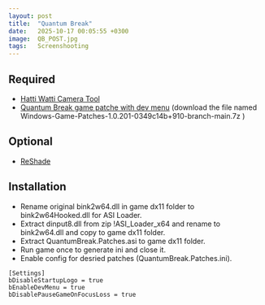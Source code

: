 ```yaml
---
layout: post
title:  "Quantum Break"
date:   2025-10-17 00:05:55 +0300
image:  QB_POST.jpg
tags:   Screenshooting
---
```


## Required
* [Hatti Watti Camera Tool](https://www.mediafire.com/file/63a2cpfs46gzefn/CT_QuantumBreak_20181024.rar/file)
* [Quantum Break game patche with dev menu](https://github.com/illusion0001/Windows-Game-Patches/releases/tag/1.0.201-0349c14b%2B910-branch-main) (download the file named Windows-Game-Patches-1.0.201-0349c14b+910-branch-main.7z
)

## Optional 
* [ReShade](https://reshade.me)

## Installation
* Rename original bink2w64.dll in game dx11 folder to bink2w64Hooked.dll for ASI Loader.
* Extract dinput8.dll from zip !ASI_Loader_x64 and rename to bink2w64.dll and copy to game dx11 folder.
* Extract QuantumBreak.Patches.asi to game dx11 folder.
* Run game once to generate ini and close it.
* Enable config for desried patches (QuantumBreak.Patches.ini).
```
[Settings]
bDisableStartupLogo = true
bEnableDevMenu = true
bDisablePauseGameOnFocusLoss = true
```
